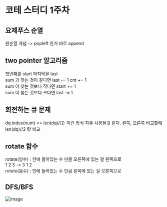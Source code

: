 # 코테 스터디 1주차

## 요제푸스 순열 
원순열 개념 -> popleft 한거 바로 append

## two pointer 알고리즘 
첫번째를 start 마지막을 last <br/>
sum 과 찾는 것이 같다면 last -= 1 cnt += 1 <br/>
sum 이 찾는 것보다 작다면 start += 1 <br/>
sum 이 찾는 것보다 크다면 last -= 1

## 회전하는 큐 문제 
dq.index(num) <= len(dq)//2: 이런 방식 자주 사용될것 같다. 왼쪽, 오른쪽 비교할떄 len(dq)//2 랑 비교

## rotate 함수 
rotate(양수) : 안에 들어있는 수 만큼 오른쪽에 있는 걸 왼쪽으로 <br/>
1 2 3 -> 3 1 2 <br/>
rotate(음수) : 안에 들어있는 수 만큼 왼쪽에 있는 걸 오른쪽으로 

## DFS/BFS
![image](https://github.com/mangoggul/coteStudy/assets/102888719/f2c3cc41-82f3-4f67-a92c-0dea0a3a8f51)
